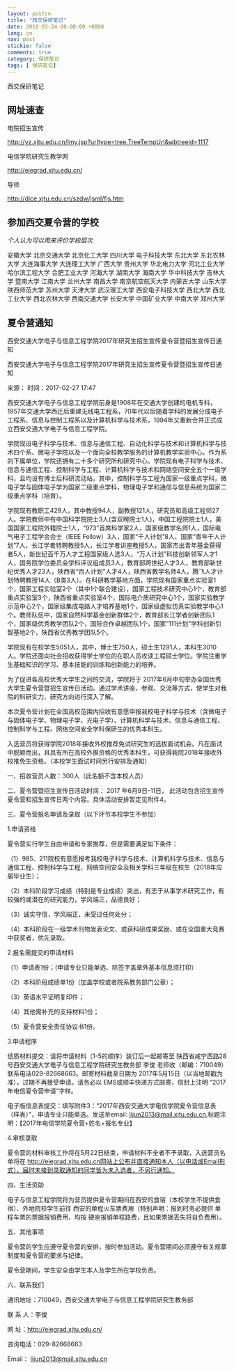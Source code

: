 ```yaml
---
layout: postcn
title: "西交保研笔记"
date: 2018-03-24 08:00:00 +0800
lang: cn
nav: post
stickie: false
comments: true
category: 保研笔记
tags: [ 保研笔记]
---
```

西交保研笔记
<!-- more -->


## 网址速查
 电院招生宣传 
 
 http://yz.xjtu.edu.cn/lmy.jsp?urltype=tree.TreeTempUrl&wbtreeid=1117

电信学院研究生教学网 

http://eiegrad.xjtu.edu.cn/

导师 

http://dice.xjtu.edu.cn/szdw/jsml/fjs.htm


## 参加西交夏令营的学校
*个人认为可以用来评价学校层次*

安徽大学
北京交通大学
北京化工大学
四川大学
电子科技大学
东北大学
东北农林大学
大连海事大学
大连理工大学
广西大学
贵州大学
华北电力大学
河北工业大学
哈尔滨工程大学
合肥工业大学
河海大学
湖南大学
海南大学
华中科技大学
吉林大学
暨南大学
江南大学
兰州大学
南昌大学
南京航空航天大学
内蒙古大学
山东大学
陕西师范大学
苏州大学
天津大学
武汉理工大学
西安电子科技大学
西北大学
西北工业大学
西北农林大学
西南交通大学
长安大学
中国矿业大学
中南大学
郑州大学

## 夏令营通知

西安交通大学电子与信息工程学院2017年研究生招生宣传夏令营暨招生宣传日通知


西安交通大学电子与信息工程学院2017年研究生招生宣传夏令营暨招生宣传日通知


来源： 时间：2017-02-27 17:47




西安交通大学电子与信息工程学院前身是1908年在交通大学创建的电机专科，1957年交通大学西迁后重建无线电工程系，70年代以后随着学科的发展分成电子工程系、信息与控制工程系以及计算机科学与技术系，1994年又重新合并正式成立西安交通大学电子与信息工程学院。 

学院现设电子科学与技术、信息与通信工程、自动化科学与技术和计算机科学与技术四个系、微电子学院以及一个面向全校教学服务的计算机教学实验中心。作为系的下属单位，学院还拥有二十多个研究所和研究中心。学院现有电子科学与技术、信息与通信工程、控制科学与工程、计算机科学与技术和网络空间安全五个一级学科，且均设有博士后科研流动站，其中，控制科学与工程为国家一级重点学科，微电子学与固体电子学为国家二级重点学科，物理电子学和通信与信息系统为国家二级重点学科（培育）。 



学院现有教职工429人，其中教授94人，副教授121人，研究员和高级工程师27人。学院教师中有中国科学院院士3人(含双聘院士1人)，中国工程院院士1人，美国国家工程院外籍院士1人，“973”首席科学家2人，国家级教学名师1人，国际电气电子工程学会会士（IEEE Fellow）3人，国家“千人计划”8人、国家“青年千人计划”7人，长江学者特聘教授5人，长江学者讲座教授5人，国家杰出青年基金获得者5人，新世纪百千万人才工程国家级人选3人，“万人计划”科技创新领军人才1人，国务院学位委员会学科评议组成员3人，教育部跨世纪人才3人，教育部新世纪优秀人才23人，陕西省“百人计划”人才4人，陕西省教学名师4人，腾飞人才计划特聘教授14人（B类3人）。在科研教学基地方面，学院现有国家重点实验室1个，国家工程实验室2个（其中1个联合建设），国家工程技术研究中心1个，教育部重点实验室3个，陕西省重点实验室4个，国际电介质研究中心1个，国家实验教学示范中心2个，国家级集成电路人才培养基地1个，国家级虚拟仿真实验教学中心1个。教师队伍中，国家自然科学基金创新群体2个，教育部长江学者创新团队1个，国家级优秀教学团队2个，国际合作卓越团队1个，国家“111计划”学科创新引智基地2个，陕西省优秀教学团队5个。

学院现有在校学生5051人，其中，博士生750人，硕士生1291人，本科生3010人。学院还面向社会招收获得学士学位的在职人员攻读工程硕士学位。学院注重学生基础知识的学习、基本技能的训练和创新能力的培养。 

为了促进各高校优秀大学生之间的交流，学院将于 2017年6月中旬举办全国优秀大学生夏令营暨招生宣传日活动。通过学术讲座、参观、交流等方式，使学生对我院的科研实力、研究方向进行深入了解。 

本次夏令营计划在全国高校范围内招收有意愿申报我校电子科学与技术（含微电子与固体电子学、物理电子学、光电子学）、计算机科学与技术、信息与通信工程、控制科学与工程、网络空间安全学科保研生的优秀本科生。 

入选营员将获得学院2018年接收外校推荐免试研究生的选拔面试机会。凡在面试中脱颖而出，且具有所在高校外推资格的优秀本科生，可获得我院2018年接收外校推免生资格。（本校学生面试时间另行安排及通知） 

一、招收营员人数：300人（此名额不含本校人员） 

二、夏令营暨招生宣传日活动时间： 2017 年6月9日-11日， 此活动包含招生宣传夏令营和招生宣传日两个内容。具体活动安排暂定见附件4。 

三、夏令营报名申请及录取（以下环节本校学生不参加） 

1.申请资格 

夏令营实行学生自由申请和专家推荐，但是需要满足如下条件： 

（1）985、211院校有意愿报考我校电子科学与技术、计算机科学与技术、信息与通信工程、控制科学与工程、网络空间安全及相关学科三年级在校生（2018年应届毕业生）； 

（2）本科阶段学习成绩（特别是专业成绩）突出，有志于从事学术研究工作，有较强的或潜在的研究能力，学风端正，品德良好； 

（3）诚实守信，学风端正，未受过任何处分； 

（4）本科阶段在一级学术刊物发表论文、或获科研成果奖励、或在全国重大竞赛中获奖者，优先录取。 

2.报名需提交的申请材料 

（1）申请表1份；(申请专业只能单选、除签字盖章外基本信息须打印） 

（2）本科阶段成绩单1份（加盖学校或者院系教务部门公章）； 

（3）英语水平证明复印件； 

（4）其他需补充的支持材料1份； 

（5）夏令营安全责任协议书1份。 

3.申请程序 

纸质材料提交：请将申请材料（1-5的顺序）装订后一起邮寄至 陕西省咸宁西路28号西安交通大学电子与信息工程学院研究生教务部 李俊 老师收（邮编：710049）联系电话029-82668663。邮寄材料截至日期为 2017年5月15日（以当地邮戳为准），过期不再接受申请。请务必以 EMS或顺丰快递方式邮寄，信封上注明 “2017年电信夏令营申请”字样。 

电子版信息表提交：填写附件3：“2017年西安交通大学电信学院夏令营信息表（样表）”，申请专业只能单选。发送至email: lijun2013@mail.xjtu.edu.cn,标题注明：【2017年电信学院夏令营+姓名+报名专业】 

4.审核录取 

夏令营的材料审核工作将在5月22日结束，申请材料不全者不予录取，入选营员名单将在 http://eiegrad.xjtu.edu.cn网站上公布并直接通知本人（以电话或Email形式），届时未接到录取通知的同学皆为未入选者，不另行通知。 

四、生活资助 

电子与信息工程学院将为营员提供夏令营期间在西安的食宿（本校学生不提供食宿）、外地院校学生前往 西安的单程火车票费用（特别声明：报到时务必提供 单程车票的票据报销费用，均按 硬座报销单程路费，且如果票据丢失将自负费用）。 

五、其他事项 

夏令营的学生应遵守夏令营的安排，按时参加活动。夏令营期间必须遵守有关规章制度和夏令营的要求与纪律。 

夏令营期间，学生安全由学生本人及学生所在学校负责。 

六、联系我们 

通讯地址：710049，西安交通大学电子与信息工程学院研究生教务部 

联 系 人：李俊 

网    址：http://eiegrad.xjtu.edu.cn/ 

咨询电话：029-82668663 

Email： lijun2013@mail.xjtu.edu.cn 